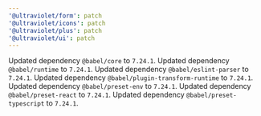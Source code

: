 ```yaml
---
'@ultraviolet/form': patch
'@ultraviolet/icons': patch
'@ultraviolet/plus': patch
'@ultraviolet/ui': patch
---
```


Updated dependency `@babel/core` to `7.24.1`.
Updated dependency `@babel/runtime` to `7.24.1`.
Updated dependency `@babel/eslint-parser` to `7.24.1`.
Updated dependency `@babel/plugin-transform-runtime` to `7.24.1`.
Updated dependency `@babel/preset-env` to `7.24.1`.
Updated dependency `@babel/preset-react` to `7.24.1`.
Updated dependency `@babel/preset-typescript` to `7.24.1`.
